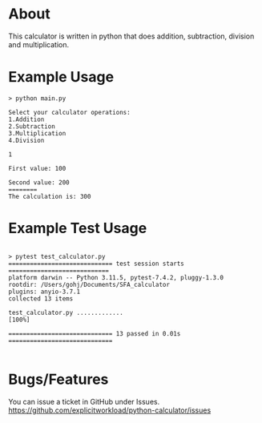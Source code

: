 # About
This calculator is written in python that does addition, subtraction, division and multiplication. 

# Example Usage
```
> python main.py

Select your calculator operations:                       
1.Addition                      
2.Subtraction                      
3.Multiplication                      
4.Division

1

First value: 100

Second value: 200
========
The calculation is: 300
```

# Example Test Usage
```

> pytest test_calculator.py
============================= test session starts ============================
platform darwin -- Python 3.11.5, pytest-7.4.2, pluggy-1.3.0
rootdir: /Users/gohj/Documents/SFA_calculator
plugins: anyio-3.7.1
collected 13 items                                                                                                                              

test_calculator.py .............                                      [100%]

============================= 13 passed in 0.01s =============================


```

# Bugs/Features
You can issue a ticket in GitHub under Issues. https://github.com/explicitworkload/python-calculator/issues
